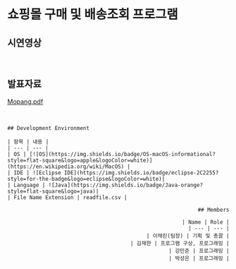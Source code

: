 # 쇼핑몰 구매 및 배송조회 프로그램

## 시연영상

<br/>

## 발표자료
[Mopang.pdf](https://github.com/kang-minjune/JAVA-Miniproject/blob/main/JAVA%20Mini%20Project%20%E1%84%87%E1%85%A1%E1%86%AF%E1%84%91%E1%85%AD%E1%84%8C%E1%85%A1%E1%84%85%E1%85%AD.pdf)

<br/>

<div align="left">
  
  <div align="left">
  
    ## Development Environment
    
    | 항목 | 내용 |
    | --- | --- |
    | OS | [![OS](https://img.shields.io/badge/OS-macOS-informational?style=flat-square&logo=apple&logoColor=white)](https://en.wikipedia.org/wiki/MacOS) |
    | IDE | ![Eclipse IDE](https://img.shields.io/badge/eclipse-2C2255?style=for-the-badge&logo=eclipse&logoColor=white)|
    | Language | ![Java](https://img.shields.io/badge/Java-orange?style=flat-square&logo=java)|
    | File Name Extension | readfile.csv |
    
  </div>
  
  <div align="right">
    
    ## Members
    
    | Name | Role |
    | --- | --- |
    | 이채린(팀장) | 기획 및 총괄 |
    | 김재한 | 프로그램 구상, 프로그래밍 |
    | 강민준 | 프로그래밍 |
    | 박성은 | 프로그래밍 |
    
  </div>
  
</div>
